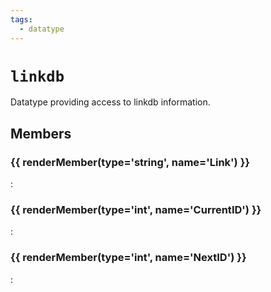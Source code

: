 ```yaml
---
tags:
  - datatype
---
```

# `linkdb`

<!--dt-desc-start-->
Datatype providing access to linkdb information.
<!--dt-desc-end-->

## Members
<!--dt-members-start-->
### {{ renderMember(type='string', name='Link') }}

:   

### {{ renderMember(type='int', name='CurrentID') }}

:   

### {{ renderMember(type='int', name='NextID') }}

:   

<!--dt-members-end-->

<!--dt-linkrefs-start-->
[int]: ../macroquest/reference/data-types/datatype-int.md
[string]: ../macroquest/reference/data-types/datatype-string.md
<!--dt-linkrefs-end-->
